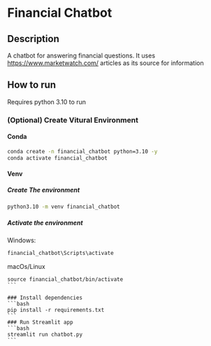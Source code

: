 # Financial Chatbot
## Description
A chatbot for answering financial questions. It uses https://www.marketwatch.com/ articles as its source for information
## How to run
Requires python 3.10 to run
### (Optional) Create Vitural Environment
#### Conda
```bash
conda create -n financial_chatbot python=3.10 -y
conda activate financial_chatbot
```

#### Venv
##### Create The environment
```bash
python3.10 -m venv financial_chatbot
```
##### Activate the environment
Windows:
```bash
financial_chatbot\Scripts\activate
```

macOs/Linux
````
source financial_chatbot/bin/activate
```

### Install dependencies
```bash
pip install -r requirements.txt
```
### Run Streamlit app
```bash
streamlit run chatbot.py
```